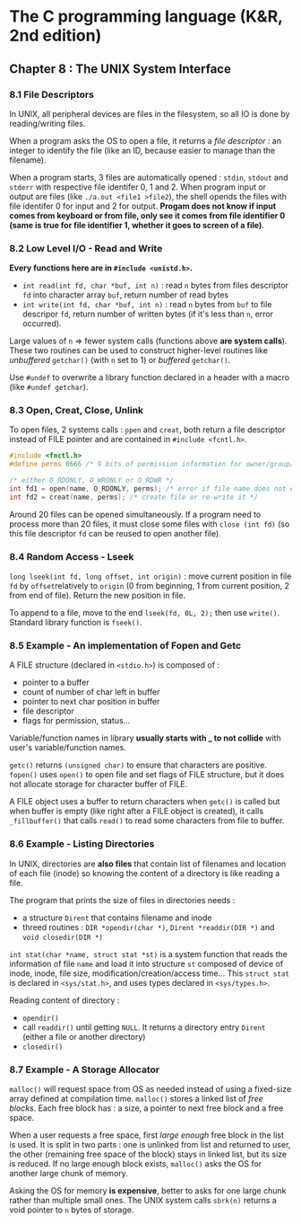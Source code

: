 The C programming language (K&R, 2nd edition)
=============================================

Chapter 8 : The UNIX System Interface
-------------------------------------

### 8.1 File Descriptors
In UNIX, all peripheral devices are files in the filesystem, so all IO is done
by reading/writing files.

When a program asks the OS to open a file, it returns a _file descriptor_ : an
integer to identify the file (like an ID, because easier to manage than the
filename).

When a program starts, 3 files are automatically opened : `stdin`, `stdout` and
`stderr` with respective file identifer 0, 1 and 2. When program input or output
are files (like `./a.out <file1 >file2`), the shell opends the files with file
identifer 0 for input and 2 for output. **Progam does not know if input comes
from keyboard or from file, only see it comes from file identifier 0 (same is
true for file identifier 1, whether it goes to screen of a file)**.

### 8.2 Low Level I/O - Read and Write
**Every functions here are in `#include <unistd.h>`.**

* `int read(int fd, char *buf, int n)` : read `n` bytes from files descriptor
  `fd` into character array `buf`, return number of read bytes
* `int write(int fd, char *buf, int n)` : read `n` bytes from `buf` to file
  descripor `fd`, return number of written bytes (if it's less than `n`, error
  occurred).

Large values of `n` => fewer system calls (functions above **are system
calls**). These two routines can be used to construct higher-level routines like
_unbuffered_ `getchar()` (with `n` set to 1) or _buffered_ `getchar()`.

Use `#undef` to overwrite a library function declared in a header with a macro
(like `#undef getchar`).

### 8.3 Open, Creat, Close, Unlink
To open files, 2 systems calls : ̣̣̣̣`open` and `creat`, both return a file
descriptor instead of FILE pointer and are contained in `#include <fcntl.h>`.
```C
#include <fnctl.h>
#define perms 0666 /* 9 bits of permission information for owner/group/other */

/* either O_RDONLY, O_WRONLY or O_RDWR */
int fd1 = open(name, O_RDONLY, perms); /* error if file name does not exist */
int fd2 = creat(name, perms); /* create file or re-write it */
```

Around 20 files can be opened simultaneously. If a program need to process more
than 20 files, it must close some files with `close (int fd)` (so this file
descriptor `fd` can be reused to open another file).

### 8.4 Random Access - Lseek
`long lseek(int fd, long offset, int origin)` : move current position in file
`fd` by `offset`relatively to `origin` (0 from beginning, 1 from current
position, 2 from end of file). Return the new position in file.

To append to a file, move to the end `lseek(fd, 0L, 2);` then use `write()`.
Standard library function is `fseek()`.

### 8.5 Example - An implementation of Fopen and Getc
A FILE structure (declared in `<stdio.h>`) is composed of :
* pointer to a buffer
* count of number of char left in buffer
* pointer to next char position in buffer
* file descriptor
* flags for permission, status...

Variable/function names in library **usually starts with _ to not collide**
with user's variable/function names.

`getc()` returns `(unsigned char)` to ensure that characters are positive.
`fopen()` uses `open()` to open file and set flags of FILE structure, but it
does not allocate storage for character buffer of FILE.

A FILE object uses a buffer to return characters when `getc()` is called but
when buffer is empty (like right after a FILE object is created), it calls
`_fillbuffer()` that calls `read()` to read some characters from file to buffer.

### 8.6 Example - Listing Directories
In UNIX, directories are **also files** that contain list of filenames and
location of each file (inode) so knowing the content of a directory is like
reading a file.

The program that prints the size of files in directories needs :
* a structure `Dirent` that contains filename and inode
* threed routines : `DIR *opendir(char *)`, `Dirent *readdir(DIR *)` and `void
  closedir(DIR *)`

`int stat(char *name, struct stat *st)` is a system function that reads the
information of file `name` and load it into structure `st` composed of device of
inode, inode, file size, modification/creation/access time... This `struct stat`
is declared in `<sys/stat.h>`, and uses types declared in `<sys/types.h>`.

Reading content of directory :
* `opendir()`
* call `readdir()` until getting `NULL`. It returns a directory entry `Dirent`
  (either a file or another directory)
* `closedir()`

### 8.7 Example - A Storage Allocator
`malloc()` will request space from OS as needed instead of using a fixed-size
array defined at compilation time. `malloc()` stores a linked list of _free
blocks_.  Each free block has : a size, a pointer to next free block and a free
space.

When a user requests a free space, first _large enough_ free block in the list
is used. It is split in two parts : one is unlinked from list and returned to
user, the other (remaining free space of the block) stays in linked list, but
its size is reduced. If no large enough block exists, `malloc()` asks the OS for
another large chunk of memory.

Asking the OS for memory **is expensive**, better to asks for one large chunk
rather than multiple small ones. The UNIX system calls `sbrk(n)` returns a void
pointer to `n` bytes of storage.
